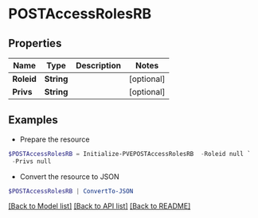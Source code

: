 # POSTAccessRolesRB
## Properties

Name | Type | Description | Notes
------------ | ------------- | ------------- | -------------
**Roleid** | **String** |  | [optional] 
**Privs** | **String** |  | [optional] 

## Examples

- Prepare the resource
```powershell
$POSTAccessRolesRB = Initialize-PVEPOSTAccessRolesRB  -Roleid null `
 -Privs null
```

- Convert the resource to JSON
```powershell
$POSTAccessRolesRB | ConvertTo-JSON
```

[[Back to Model list]](../README.md#documentation-for-models) [[Back to API list]](../README.md#documentation-for-api-endpoints) [[Back to README]](../README.md)

